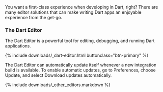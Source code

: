 You want a first-class experience when developing in Dart, right? There are
many editor solutions that can make writing Dart apps an enjoyable experience
from the get-go.

### The Dart Editor

The Dart Editor is a powerful tool for editing, debugging, and running Dart
applications.

{% include downloads/_dart-editor.html buttonclass="btn-primary" %}

The Dart Editor can automatically update itself whenever a new integration
build is available. To enable automatic updates, go to Preferences, choose
Update, and select Download updates automatically.

{% include downloads/_other_editors.markdown %}
